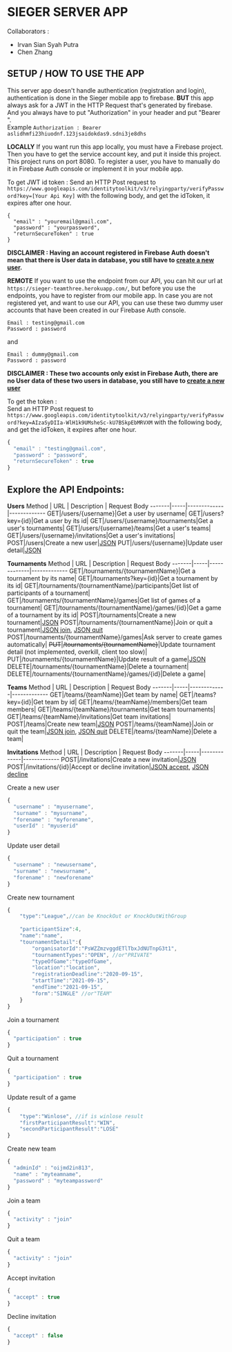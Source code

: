 # SIEGER SERVER APP
Collaborators :<br>
* Irvan Sian Syah Putra
* Chen Zhang

## SETUP / HOW TO USE THE APP
This server app doesn't handle authentication (registration and login), authentication is done in the Sieger mobile app to firebase.
**BUT** this app always ask for a JWT in the HTTP Request that's generated by firebase. 
And you always have to put "Authorization" in your header and put "Bearer <JWT-token-from-firebase>". <br>
Example ``Authorization : Bearer aslidhmfi23hiuodnf.123jsaidokdas9.sdni3je8dhs``
  
**LOCALLY**
If you want run this app locally, you must have a Firebase project. Then you have to get the service account key, and put it inside this project.
This project runs on port 8080. To register a user, you have to manually do it in Firebase Auth console or implement it in your mobile app.

To get JWT id token : 
Send an HTTP Post request to ``https://www.googleapis.com/identitytoolkit/v3/relyingparty/verifyPassword?key=[Your Api Key]``
with the following body, and get the idToken, it expires after one hour.

```
{
  "email" : "youremail@gmail.com",
  "password" : "yourpassword",
  "returnSecureToken" : true
}
```
**DISCLAIMER : Having an account registered in Firebase Auth doesn't mean that there is User data in database, you still have to [create a new user](#iwantcreate).**

**REMOTE**
If you want to use the endpoint from our API, you can hit our url at ``https://sieger-teamthree.herokuapp.com/``, but before you use the endpoints, you
have to register from our mobile app. In case you are not registered yet, and want to use our API, you can use these two dummy user accounts that have been created
in our Firebase Auth console.

```
Email : testing@gmail.com
Password : password
```
and
```
Email : dummy@gmail.com
Password : password
```
**DISCLAIMER : These two accounts only exist in Firebase Auth, there are no User data of these two users in database, you still have to [create a new user](#iwantcreate)**

To get the token : <br>
Send an HTTP Post request to ``https://www.googleapis.com/identitytoolkit/v3/relyingparty/verifyPassword?key=AIzaSyDIIa-WlH1k9UMsheSc-kU7BSkpEbMRVXM``
with the following body, and get the idToken, it expires after one hour.
```javascript
{
  "email" : "testing@gmail.com",
  "password" : "password",
  "returnSecureToken" : true
}
```

## Explore the API Endpoints:<br>

**Users**
Method | URL | Description | Request Body
-------|-----|-------------|-------------
GET|/users/{username}|Get a user by username|
GET|/users?key={id}|Get a user by its id|
GET|/users/{username}/tournaments|Get a user's tournaments|
GET|/users/{username}/teams|Get a user's teams|
GET|/users/{username}/invitations|Get a user's invitations|
<a name="iwantcreate"></a>POST|/users|Create a new user|[JSON](#createnewuser)
PUT|/users/{username}|Update user detail|[JSON](#updateuserdetail)

**Tournaments**
Method | URL | Description | Request Body
-------|-----|-------------|-------------
GET|/tournaments/{tournamentName}|Get a tournament by its name|
GET|/tournaments?key={id}|Get a tournament by its id|
GET|/tournaments/{tournamentName}/participants|Get list of participants of a tournament|
GET|/tournaments/{tournamentName}/games|Get list of games of a tournament|
GET|/tournaments/{tournamentName}/games/{id}|Get a game of a tournament by its id|
POST|/tournaments|Create a new tournament|[JSON](#createnewtournament)
POST|/tournaments/{tournamentName}|Join or quit a tournament|[JSON join](#handleparticipationjoin), [JSON quit](#handleparticipationquit)
POST|/tournaments/{tournamentName}/games|Ask server to create games automatically|
~~PUT~~|~~/tournaments/{tournamentName}~~|Update tournament detail (not implemented, overkill, client too slow)|
PUT|/tournaments/{tournamentName}|Update result of a game|[JSON](#updateresultgame)
DELETE|/tournaments/{tournamentName}|Delete a tournament|
DELETE|/tournaments/{tournamentName}/games/{id}|Delete a game|

**Teams**
Method | URL | Description | Request Body
-------|-----|-------------|-------------
GET|/teams/{teamName}|Get team by name|
GET|/teams?key={id}|Get team by id|
GET|/teams/{teamName}/members|Get team members|
GET|/teams/{teamName}/tournaments|Get team tournaments|
GET|/teams/{teamName}/invitations|Get team invitations|
POST|/teams|Create new team|[JSON](#createnewteam)
POST|/teams/{teamName}|Join or quit the team|[JSON join](#jointeam), [JSON quit](#quitteam)
DELETE|/teams/{teamName}|Delete a team|

**Invitations**
Method | URL | Description | Request Body
-------|-----|-------------|-------------
POST|/invitations|Create a new invitation|[JSON](#createinvitation)
POST|/invitations/{id}|Accept or decline invitation|[JSON accept](#acceptinvitation), [JSON decline](#declineinvitation)

<a name="createnewuser"></a>Create a new user
```javascript
{
  "username" : "myusername",
  "surname" : "mysurname",
  "forename" : "myforename",
  "userId" : "myuserid"
}
```

<a name="updateuserdetail"></a>Update user detail
```javascript
{
  "username" : "newusername",
  "surname" : "newsurname",
  "forename" : "newforename"
}
```

<a name="createnewtournament"></a>Create new tournament
```javascript
{
    "type":"League",//can be KnockOut or KnockOutWithGroup
    
    "participantSize":4,
    "name":"name",
    "tournamentDetail":{
        "organisatorId":"PsWZZmzvggdETlTbxJdNUTnpG3t1",
        "tournamentTypes":"OPEN", //or"PRIVATE"
        "typeOfGame":"typeOfGame",
        "location":"location",
        "registrationDeadline":"2020-09-15",
        "startTime":"2021-09-15",
        "endTime":"2021-09-15",
        "form":"SINGLE" //or"TEAM"
    }
}
```

<a name="handleparticipationjoin"></a>Join a tournament
```javascript
{
  "participation" : true
}
```

<a name="handleparticipationquit"></a>Quit a tournament
```javascript
{
  "participation" : true
}
```

<a name="updateresultgame"></a>Update result of a game
```javascript
{   
    "type":"Winlose", //if is winlose result
    "firstParticipantResult":"WIN",
    "secondParticipantResult":"LOSE" 
}
```

<a name="createnewteam"></a>Create new team
```javascript
{
  "adminId" : "oijmd2in813",
  "name" : "myteamname",
  "password" : "myteampassword"
}
```

<a name="jointeam"></a>Join a team
```javascript
{
  "activity" : "join"
}
```

<a name="quitteam"></a>Quit a team
```javascript
{
  "activity" : "join"
}
```

<a name="acceptinvitation"></a>Accept invitation
```javascript
{
  "accept" : true
}
```

<a name="declineinvitation"></a>Decline invitation
```javascript
{
  "accept" : false
}
```





